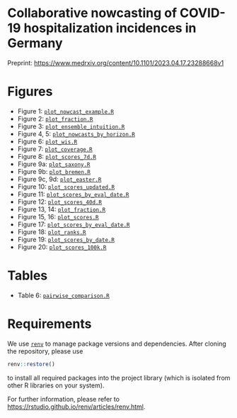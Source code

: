 # Collaborative nowcasting of COVID-19 hospitalization incidences in Germany

Preprint: https://www.medrxiv.org/content/10.1101/2023.04.17.23288668v1

# Figures
- Figure 1: [`plot_nowcast_example.R`](https://github.com/dwolffram/hospitalization-nowcast-hub-evaluation-new/blob/master/code/visualization/plot_nowcast_example.R)
- Figure 2: [`plot_fraction.R`](https://github.com/dwolffram/hospitalization-nowcast-hub-evaluation-new/blob/master/code/visualization/plot_fraction.R)
- Figure 3: [`plot_ensemble_intuition.R`](https://github.com/dwolffram/hospitalization-nowcast-hub-evaluation-new/blob/master/code/visualization/plot_ensemble_intuition.R)
- Figure 4, 5: [`plot_nowcasts_by_horizon.R`](https://github.com/dwolffram/hospitalization-nowcast-hub-evaluation-new/blob/master/code/visualization/plot_nowcasts_by_horizon.R)
- Figure 6: [`plot_wis.R`](https://github.com/dwolffram/hospitalization-nowcast-hub-evaluation-new/blob/master/code/visualization/plot_wis.R)
- Figure 7: [`plot_coverage.R`](https://github.com/dwolffram/hospitalization-nowcast-hub-evaluation-new/blob/master/code/visualization/plot_coverage.R)
- Figure 8: [`plot_scores_7d.R`](https://github.com/dwolffram/hospitalization-nowcast-hub-evaluation-new/blob/master/code/visualization/plot_scores_7d.R)
- Figure 9a: [`plot_saxony.R`](https://github.com/dwolffram/hospitalization-nowcast-hub-evaluation-new/blob/master/code/visualization/plot_saxony.R)
- Figure 9b: [`plot_bremen.R`](https://github.com/dwolffram/hospitalization-nowcast-hub-evaluation-new/blob/master/code/visualization/plot_bremen.R)
- Figure 9c, 9d: [`plot_easter.R`](https://github.com/dwolffram/hospitalization-nowcast-hub-evaluation-new/blob/master/code/visualization/plot_easter.R)
- Figure 10: [`plot_scores_updated.R`](https://github.com/dwolffram/hospitalization-nowcast-hub-evaluation-new/blob/master/code/visualization/plot_scores_updated.R)
- Figure 11: [`plot_scores_by_eval_date.R`](https://github.com/dwolffram/hospitalization-nowcast-hub-evaluation-new/blob/master/code/visualization/plot_scores_by_eval_date.R)
- Figure 12: [`plot_scores_40d.R`](https://github.com/dwolffram/hospitalization-nowcast-hub-evaluation-new/blob/master/code/visualization/plot_scores_40d.R)
- Figure 13, 14: [`plot_fraction.R`](https://github.com/dwolffram/hospitalization-nowcast-hub-evaluation-new/blob/master/code/visualization/plot_fraction.R)
- Figure 15, 16: [`plot_scores.R`](https://github.com/dwolffram/hospitalization-nowcast-hub-evaluation-new/blob/master/code/visualization/plot_scores.R)
- Figure 17: [`plot_scores_by_eval_date.R`](https://github.com/dwolffram/hospitalization-nowcast-hub-evaluation-new/blob/master/code/visualization/plot_scores_by_eval_date.R)
- Figure 18: [`plot_ranks.R`](https://github.com/dwolffram/hospitalization-nowcast-hub-evaluation-new/blob/master/code/visualization/plot_ranks.R)
- Figure 19: [`plot_scores_by_date.R`](https://github.com/dwolffram/hospitalization-nowcast-hub-evaluation-new/blob/master/code/visualization/plot_scores_by_date.R)
- Figure 20: [`plot_scores_100k.R`](https://github.com/dwolffram/hospitalization-nowcast-hub-evaluation-new/blob/master/code/visualization/plot_scores_100k.R)

# Tables
- Table 6:  [`pairwise_comparison.R`](https://github.com/dwolffram/hospitalization-nowcast-hub-evaluation-new/blob/master/code/score_computation/pairwise_comparison.R)

# Requirements
We use [`renv`](https://rstudio.github.io/renv/index.html) to manage package versions and dependencies. After cloning the repository, please use 
``` r
renv::restore()
``` 
to install all required packages into the project library (which is isolated from other R libraries on your system). 

For further information, please refer to https://rstudio.github.io/renv/articles/renv.html.
